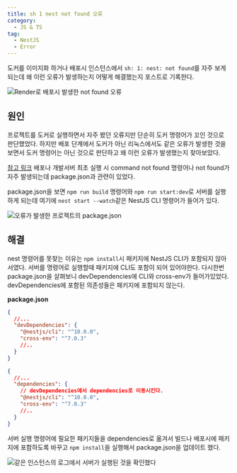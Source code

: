 ```yaml
---
title: sh 1 nest not found 오류
category:
  - JS & TS
tag:
  - NestJS
  - Error
---
```


도커를 이미지화 하거나 배포시 인스턴스에서 `sh: 1: nest: not found`를 자주 보게 되는데
왜 이런 오류가 발생하는지 어떻게 해결했는지 포스트로 기록한다.

![Render로 배포시 발생한 not found 오류](https://github.com/develop-pix/dump-in-Admin-BE/assets/96982072/bf72345c-c77e-48b3-a173-41d3a702ca19)

## 원인

프로젝트를 도커로 실행하면서 자주 봤던 오류지만 단순히 도커 명령어가 꼬인 것으로 판단했었다.
하지만 배포 단계에서 도커가 아닌 리눅스에서도 같은 오류가 발생한 것을 보면서 도커 명령어는 아닌 것으로 판단하고 왜 이런 오류가 발생했는지 찾아보았다.

[참고 링크](https://stackoverflow.com/questions/55805275/nest-command-not-found)
배포나 개발서버 최초 실행 시 command not found 명령어나 not found가 자주 발생되는데
package.json과 관련이 있었다.

package.json을 보면 `npm run build` 명령어와 `npm run start:dev`로 서버를 실행하게 되는데
여기에 `nest start --watch`같은 NestJS CLI 명령어가 들어가 있다.

![오류가 발생한 프로젝트의 package.json](https://github.com/develop-pix/dump-in-Admin-BE/assets/96982072/be9c6162-88a3-4b79-adc6-4323e4ea1dae)

## 해결

nest 명령어를 못찾는 이유는 `npm install`시 패키지에 NestJS CLI가 포함되지 않아서였다.
서버를 명령어로 실행할때 패키지에 CLI도 포함이 되어 있어야한다.
다시한번 package.json을 살펴보니 devDependencies에 CLI와 cross-env가 들어가있었다.
devDependencies에 포함된 의존성들은 패키지에 포함되지 않는다.

**package.json**

```json
{
  //...
  "devDependencies": {
    "@nestjs/cli": "^10.0.0",
    "cross-env": "^7.0.3"
    //..
  }
}
```

```json
{
  //...
  "dependencies": {
    // devDependencies에서 dependencies로 이동시킨다.
    "@nestjs/cli": "^10.0.0",
    "cross-env": "^7.0.3"
    //..
  }
}
```

서버 실행 명령어에 필요한 패키지들을 dependencies로 옮겨서 빌드나 배포시에 패키지에 포함하도록 바꾸고
`npm install`을 실행해서 package.json을 업데이트 했다.

![같은 인스턴스의 로그에서 서버가 실행된 것을 확인했다](https://github.com/develop-pix/dump-in-Admin-BE/assets/96982072/2615a0a2-045f-4e3d-88b8-49cef9c9c52a)
